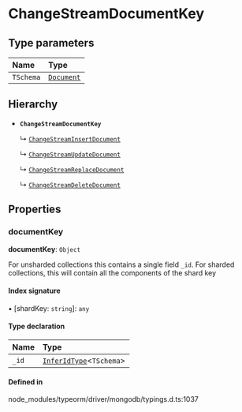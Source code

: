 # ChangeStreamDocumentKey

## Type parameters

| Name | Type |
| :------ | :------ |
| `TSchema` | [`Document`](Document.md) |

## Hierarchy

- **`ChangeStreamDocumentKey`**

  ↳ [`ChangeStreamInsertDocument`](ChangeStreamInsertDocument.md)

  ↳ [`ChangeStreamUpdateDocument`](ChangeStreamUpdateDocument.md)

  ↳ [`ChangeStreamReplaceDocument`](ChangeStreamReplaceDocument.md)

  ↳ [`ChangeStreamDeleteDocument`](ChangeStreamDeleteDocument.md)

## Properties

### documentKey

 **documentKey**: `Object`

For unsharded collections this contains a single field `_id`.
For sharded collections, this will contain all the components of the shard key

#### Index signature

▪ [shardKey: `string`]: `any`

#### Type declaration

| Name | Type |
| :------ | :------ |
| `_id` | [`InferIdType`](../index.md#inferidtype)<`TSchema`\> |

#### Defined in

node_modules/typeorm/driver/mongodb/typings.d.ts:1037
